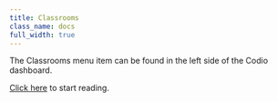 ```yaml
---
title: Classrooms
class_name: docs
full_width: true
---
```


The Classrooms menu item can be found in the left side of the Codio dashboard. 

[Click here](/docs/dashboard/classroom/overview/) to start reading.



